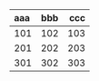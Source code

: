 | aaa | bbb | ccc |
| :-- | --- | --: |
| 101 | 102 | 103 |
| 201 | 202 | 203 |
| 301 | 302 | 303 |
